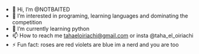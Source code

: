 - 👋 Hi, I’m @NOTBAITED
- 👀 I’m interested in programing, learning languages and dominating the competition
- 🌱 I’m currently learning python
- 📫 How to reach me tahaeloiriachi@gmail.com or insta @taha_el_oiriachi
- ⚡ Fun fact: roses are red violets are blue im a nerd and you are too

<!---
NOTBAITED/NOTBAITED is a ✨ special ✨ repository because its `README.md` (this file) appears on your GitHub profile.
You can click the Preview link to take a look at your changes.
--->
